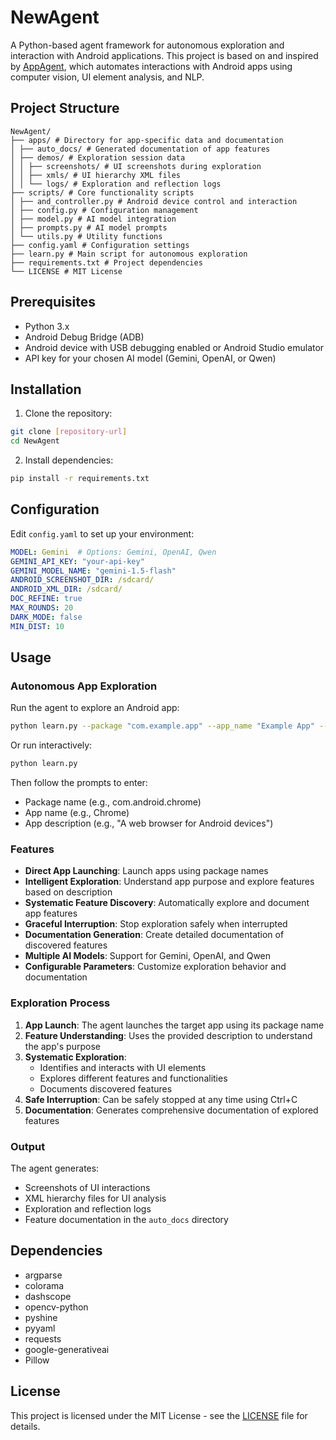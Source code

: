 # NewAgent

A Python-based agent framework for autonomous exploration and interaction with Android applications. This project is based on and inspired by [AppAgent](https://github.com/TencentQQGYLab/AppAgent), which automates interactions with Android apps using computer vision, UI element analysis, and NLP.

## Project Structure

```
NewAgent/
├── apps/ # Directory for app-specific data and documentation
│ ├── auto_docs/ # Generated documentation of app features
│ ├── demos/ # Exploration session data
│ │ ├── screenshots/ # UI screenshots during exploration
│ │ ├── xmls/ # UI hierarchy XML files
│ │ └── logs/ # Exploration and reflection logs
├── scripts/ # Core functionality scripts
│ ├── and_controller.py # Android device control and interaction
│ ├── config.py # Configuration management
│ ├── model.py # AI model integration
│ ├── prompts.py # AI model prompts
│ └── utils.py # Utility functions
├── config.yaml # Configuration settings
├── learn.py # Main script for autonomous exploration
├── requirements.txt # Project dependencies
└── LICENSE # MIT License
```

## Prerequisites

- Python 3.x
- Android Debug Bridge (ADB)
- Android device with USB debugging enabled or Android Studio emulator
- API key for your chosen AI model (Gemini, OpenAI, or Qwen)

## Installation

1. Clone the repository:
```bash
git clone [repository-url]
cd NewAgent
```

2. Install dependencies:
```bash
pip install -r requirements.txt
```

## Configuration

Edit `config.yaml` to set up your environment:

```yaml
MODEL: Gemini  # Options: Gemini, OpenAI, Qwen
GEMINI_API_KEY: "your-api-key"
GEMINI_MODEL_NAME: "gemini-1.5-flash"
ANDROID_SCREENSHOT_DIR: /sdcard/
ANDROID_XML_DIR: /sdcard/
DOC_REFINE: true
MAX_ROUNDS: 20
DARK_MODE: false
MIN_DIST: 10
```

## Usage

### Autonomous App Exploration

Run the agent to explore an Android app:

```bash
python learn.py --package "com.example.app" --app_name "Example App" --description "This is a sample app for testing"
```

Or run interactively:
```bash
python learn.py
```
Then follow the prompts to enter:
- Package name (e.g., com.android.chrome)
- App name (e.g., Chrome)
- App description (e.g., "A web browser for Android devices")

### Features

- **Direct App Launching**: Launch apps using package names
- **Intelligent Exploration**: Understand app purpose and explore features based on description
- **Systematic Feature Discovery**: Automatically explore and document app features
- **Graceful Interruption**: Stop exploration safely when interrupted
- **Documentation Generation**: Create detailed documentation of discovered features
- **Multiple AI Models**: Support for Gemini, OpenAI, and Qwen
- **Configurable Parameters**: Customize exploration behavior and documentation

### Exploration Process

1. **App Launch**: The agent launches the target app using its package name
2. **Feature Understanding**: Uses the provided description to understand the app's purpose
3. **Systematic Exploration**: 
   - Identifies and interacts with UI elements
   - Explores different features and functionalities
   - Documents discovered features
4. **Safe Interruption**: Can be safely stopped at any time using Ctrl+C
5. **Documentation**: Generates comprehensive documentation of explored features

### Output

The agent generates:
- Screenshots of UI interactions
- XML hierarchy files for UI analysis
- Exploration and reflection logs
- Feature documentation in the `auto_docs` directory

## Dependencies

- argparse
- colorama
- dashscope
- opencv-python
- pyshine
- pyyaml
- requests
- google-generativeai
- Pillow

## License

This project is licensed under the MIT License - see the [LICENSE](LICENSE) file for details.
